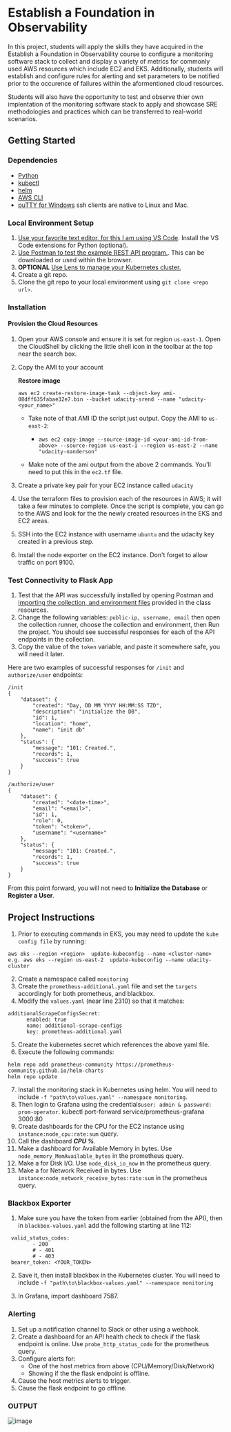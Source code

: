 # Establish a Foundation in Observability

In this project, students will apply the skills they have acquired in the Establish a Foundation in Observability course to configure a monitoring software stack to collect and display a variety of metrics for commonly used AWS resources which include EC2 and EKS. Additionally, students will establish and configure rules for alerting and set parameters to be notified prior to the occurence of failures within the aformentioned cloud resources. 

Students will also have the opportunity to test and observe thier own implentation of the monitoring software stack to apply and showcase SRE methodologies and practices which can be transferred to real-world scenarios.  

## Getting Started

### Dependencies
* [Python](https://www.python.org/downloads/)
* [kubectl](https://kubernetes.io/docs/tasks/tools/)
* [helm](https://helm.sh/docs/intro/install/)
* [AWS CLI](https://docs.aws.amazon.com/cli/latest/userguide/install-cliv2.html)
* [puTTY for Windows](https://www.chiark.greenend.org.uk/~sgtatham/putty/) ssh clients are native to Linux and Mac.

### Local Environment Setup
1. [Use your favorite text editor, for this I am using VS Code](https://code.visualstudio.com/Download). Install the VS Code extensions for Python (optional).
2. [Use Postman to test the example REST API program.](https://www.postman.com/downloads/). This can be downloaded or used within the browser.
3. **OPTIONAL** [Use Lens to manage your Kubernetes cluster.](https://k8slens.dev/)
4. Create a git repo.
5. Clone the git repo to your local environment using ``` git clone <repo url> ```.

### Installation
#### Provision the Cloud Resources
1. Open your AWS console and ensure it is set for region `us-east-1`. Open the CloudShell by clicking the little shell icon in the toolbar at the top near the search box. 

<!-- 1. Set up your aws credentials from Udacity AWS Gateway locally
    - https://docs.aws.amazon.com/cli/latest/userguide/cli-configure-files.html
    - Set your region to `us-east-1` -->

2. Copy the AMI to your account

   **Restore image**

    ```shell
    aws ec2 create-restore-image-task --object-key ami-08dff635fabae32e7.bin --bucket udacity-srend --name "udacity-<your_name>"
    ```
    <!-- - Replace the owner field in `_data.tf` with your Amazon owner ID assigned on the AMI (you can get this in the console by going to EC2 - AMIs and selecting the Owned by me at the top filter) -->
    - Take note of that AMI ID the script just output. Copy the AMI to `us-east-2`:
        - `aws ec2 copy-image --source-image-id <your-ami-id-from-above> --source-region us-east-1 --region us-east-2 --name "udacity-nanderson"`

    - Make note of the ami output from the above 2 commands. You'll need to put this in the `ec2.tf` file.
3. Create a private key pair for your EC2 instance called `udacity`


4. Use the terraform files to provision each of the resources in AWS; it will take a few minutes to complete. Once the script is complete, you can go to the AWS and look for the the newly created resources in the EKS and EC2 areas. 

5. SSH into the EC2 instance with username `ubuntu` and the udacity key created in a previous step.
6. Install the node exporter on the EC2 instance. Don't forget to allow traffic on port 9100.

### Test Connectivity to Flask App

1. Test that the API was successfully installed by opening Postman and [importing the collection, and environment files](https://learning.postman.com/docs/getting-started/importing-and-exporting-data/#importing-postman-data) provided in the class resources.
2. Change the following variables: `public-ip, username, email` then open the collection runner, choose the collection and environment, then Run the project. You should see successful responses for each of the API endpoints in the collection.
3. Copy the value of the `token` variable, and paste it somewhere safe, you will need it later.

Here are two examples of successful responses for `/init` and `authorize/user` endpoints:
```
/init
{
    "dataset": {
        "created": "Day, DD MM YYYY HH:MM:SS TZD",
        "description": "initialize the DB",
        "id": 1,
        "location": "home",
        "name": "init db"
    },
    "status": {
        "message": "101: Created.",
        "records": 1,
        "success": true
    }
}

/authorize/user
{
    "dataset": {
        "created": "<date-time>",
        "email": "<email>",
        "id": 1,
        "role": 0,
        "token": "<token>",
        "username": "<username>"
    },
    "status": {
        "message": "101: Created.",
        "records": 1,
        "success": true
    }
}
``` 
From this point forward, you will not need to **Initialize the Database** or **Register a User**.

## Project Instructions
1. Prior to executing commands in EKS, you may need to update the `kube config file` by running:
```
aws eks --region <region>  update-kubeconfig --name <cluster-name>
e.g. aws eks --region us-east-2  update-kubeconfig --name udacity-cluster
```
2. Create a namespace called `monitoring`
3. Create the `prometheus-additional.yaml` file and set the `targets` accordingly for both prometheus, and blackbox.
4. Modify the `values.yaml` (near line 2310) so that it matches:
```
additionalScrapeConfigsSecret:
      enabled: true
      name: additional-scrape-configs
      key: prometheus-additional.yaml
```
5. Create the kubernetes secret which references the above yaml file. 
6. Execute the following commands:
```
helm repo add prometheus-community https://prometheus-community.github.io/helm-charts
helm repo update
```
7. Install the monitoring stack in Kubernetes using helm. You will need to include `-f "path\to\values.yaml" --namespace monitoring`.
8. Then login to Grafana using the credentials`user: admin & password: prom-operator`. kubectl port-forward service/prometheus-grafana 3000:80
9. Create dashboards for the CPU for the EC2 instance using `instance:node_cpu:rate:sum` query.
10. Call the dashboard ***CPU %***.
11. Make a dashboard for Available Memory in bytes. Use `node_memory_MemAvailable_bytes` in the prometheus query.
12. Make a for Disk I/O. Use `node_disk_io_now` in the prometheus query.
13. Make a for Network Received in bytes. Use `instance:node_network_receive_bytes:rate:sum` in the prometheus query.

### Blackbox Exporter
1. Make sure you have the token from earlier (obtained from the API), then in `blackbox-values.yaml` add the following starting at line 112:
```
 valid_status_codes:
        - 200
        # - 401
        # - 403
 bearer_token: <YOUR_TOKEN>
```
2. Save it, then install blackbox in the Kubernetes cluster. You will need to include `-f "path\to\blackbox-values.yaml" --namespace monitoring`

3. In Grafana, import dashboard 7587.

### Alerting
1. Set up a notification channel to Slack or other using a webhook.
2. Create a dashboard for an API health check to check if the flask endpoint is online. Use `probe_http_status_code` for the prometheus query.
2. Configure alerts for:
    * One of the host metrics from above (CPU/Memory/Disk/Network)
    * Showing if the the flask endpoint is offline.
3. Cause the host metrics alerts to trigger.
4. Cause the flask endpoint to go offline.

### OUTPUT
![image](https://github.com/Ajithkumar10/System-observability-moinitoring/assets/8057634/4a1f22ac-9be7-4c05-807a-b2ddd7169d1c)




